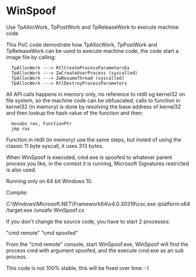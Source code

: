 # WinSpoof
Use TpAllocWork, TpPostWork and TpReleaseWork to execute machine code

This PoC code demostrate how TpAllocWork, TpPostWork and TpReleaseWork can be used to execute machine code, the code start a image file
by calling: 

```
  TpAllocWork ---> RtlCreateProcessParametersEx
  TpAllocWork ---> ZwCreateUserProcess (syscalled)
  TpAllocWork ---> ZwResumeThread (syscalled)
  TpAllocWork ---> RtlDestroyProcessParameters
```  
  
All API calls happens in memory only, no reference to ntdll og kernel32 on file system, so the machine code can be obfuscated, calls to 
function in kernel32 (in memory) is done by resolving the base address of kernel32 and then lookup the hash value of the function and then:

```
  movabs rax, FunctionPtr
  jmp rax
```
  
Function in ntdll (in memory) use the same steps, but insted of using the classic 11 byte syscall, it uses 313 bytes.

When WinSpoof is executed, cmd.exe is spoofed to whatever parent process you like, in the context it is running, Microsoft Signatures restricted
is also used.

Running only on 64 bit Windows 10.

Compile:

C:\Windows\Microsoft.NET\Framework64\v4.0.30319\csc.exe /platform:x64 /target:exe /unsafe WinSpoof.cs

If you don't change the source code, you have to start 2 processes:

  "cmd remote"
  "cmd spoofed"
  
From the "cmd remote" console, start WinSpoof.exe, WinSpoof will find the process cmd with argument spoofed, and the execute cmd.exe as an
sub process.

This code is not 100% stable, this will be fixed over time :-)



